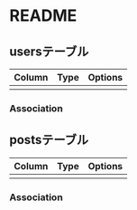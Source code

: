 # README

## usersテーブル
|Column|Type|Options|
|------|----|-------|
||||

### Association


## postsテーブル
|Column|Type|Options|
|------|----|-------|
||||

### Association